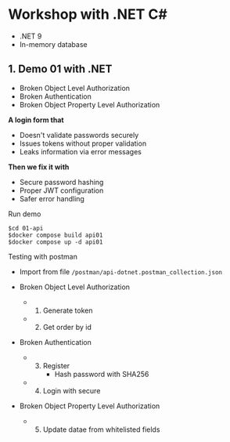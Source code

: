 # Workshop with .NET C#
* .NET 9
* In-memory database


## 1. Demo 01 with .NET
* Broken Object Level Authorization
* Broken Authentication
* Broken Object Property Level Authorization

**A login form that**
* Doesn't validate passwords securely
* Issues tokens without proper validation
* Leaks information via error messages

**Then we fix it with**
* Secure password hashing
* Proper JWT configuration
* Safer error handling

Run demo
```
$cd 01-api
$docker compose build api01
$docker compose up -d api01
```

Testing with postman
* Import from file `/postman/api-dotnet.postman_collection.json`

* Broken Object Level Authorization
  * 1. Generate token
  * 2. Get order by id
* Broken Authentication
  * 3. Register
       * Hash password with SHA256
  * 4. Login with secure
* Broken Object Property Level Authorization
  * 5. Update datae from whitelisted fields
